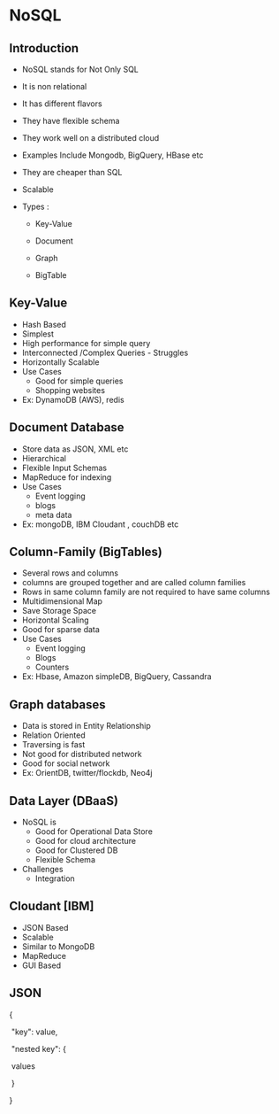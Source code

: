 # NoSQL

## Introduction

* NoSQL stands for Not Only SQL

* It is non relational

* It has different flavors

* They have flexible schema

* They work well on a distributed cloud

* Examples Include Mongodb, BigQuery, HBase etc

* They are cheaper than SQL

* Scalable

* Types :

  * Key-Value

  * Document

  * Graph

  * BigTable

## Key-Value

 * Hash Based
 * Simplest
 * High performance for simple query
 * Interconnected /Complex Queries - Struggles
 * Horizontally Scalable
 * Use Cases
    * Good for simple queries
    * Shopping websites
* Ex: DynamoDB (AWS), redis

## Document Database

* Store data as JSON, XML etc
* Hierarchical 
* Flexible Input Schemas
* MapReduce for indexing
* Use Cases
  * Event logging
  * blogs
  * meta data
* Ex: mongoDB, IBM Cloudant , couchDB etc

## Column-Family (BigTables)

* Several rows and columns
* columns are grouped together and are called column families
* Rows in same column family are not required to have same columns
* Multidimensional Map
* Save Storage Space
* Horizontal Scaling
* Good for sparse data
* Use Cases
  * Event logging
  * Blogs
  * Counters
* Ex: Hbase, Amazon simpleDB, BigQuery, Cassandra

## Graph databases

* Data is stored in Entity Relationship
* Relation Oriented
* Traversing is fast
* Not good for distributed network
* Good for social network
* Ex: OrientDB, twitter/flockdb, Neo4j

## Data Layer (DBaaS)

* NoSQL is 
  * Good for Operational Data Store
  * Good for cloud architecture
  * Good for Clustered DB
  * Flexible Schema
* Challenges 
  * Integration

## Cloudant [IBM]

* JSON Based
* Scalable
* Similar to MongoDB
* MapReduce
* GUI Based

## JSON

{	

​	"key": value,

​	"nested key": {

​					values

​				}

}

